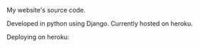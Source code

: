 My website's source code.

Developed in python using Django. Currently hosted on heroku.

Deploying on heroku: 